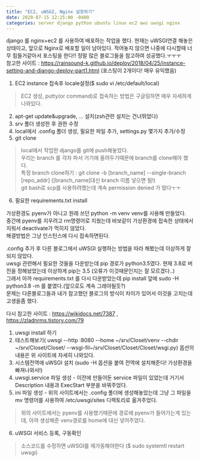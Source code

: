 ```yaml
---
title: "EC2, uWSGI, Nginx 설정하기"
date: 2020-07-15 12:25:00 -0400
categories: server django python ubuntu linux ec2 aws uwsgi nginx
---
```


django 를 nginx+ec2 를 사용하여 배포하는 작업을 했다. 현재는 uWSGI연결 해놓은 상태이고, 앞으로 Nginx로 배포할 일이 남아있다.
적어놓지 않으면 나중에 다시할때 너무 힘들거같아서 포스팅을 한다!! 
정말 많은 블로그들을 참고하여 성공했다.ㅜㅜㅜ<br>
참고한 사이트 : https://rainsound-k.github.io/deploy/2018/04/25/instance-setting-and-django-deploy-part1.html (포스팅이 2개이다! 매우 유익했음)<br>
1) EC2 instance 접속후 locale설정($ sudo vi /etc/default/local) <br>
> EC2 생성, putty(or command)로 접속하는 방법은 구글링하면 매우 자세하게 나와있다.
2) apt-get update&upgrade, ... 설치(zsh관련 설치는 건너뛰었다) <br>
3) srv 폴더 생성한 후 권한 수정 <br>
4) local에서 .config 폴더 생성, 필요한 파일 추가, settings.py 몇가지 추가/수정 <br>
5) git clone <br>
> local에서 작업한 django를 git에 push해놓았다.<br>
> 우리는 branch 를 각자 파서 거기에 올려두기때문에 branch를 clone해야 했다. <br>
> 특정 branch clone하기 : git clone -b [branch_name] --single-branch [repo_addr] ([branch_name]대신 branch 이름 넣으면 됨!)<br>
> git bash로 scp를 사용하려했는데 계속 permission denied 가 떴다ㅜㅜ<br>
6) 필요한 requirements.txt install <br>

가상환경도 pyenv가 아니고 원래 쓰던 python -m venv venv를 사용해 만들었다. <br>
중간에 pyenv를 지우려고 rm명령어로 지웠는데 바보같이 가상환경에 접속한 상태에서 지워서 deactivate가 먹히지 않았다.<br>
해결방법은 그냥 인스턴스에 다시 접속하면된다.<br>

.config 추가 후 다른 블로그에서 uWSGI 실행하는 방법을 따라 해봤는데 이상하게 잘 되지 않았다.<br>
uwsgi 관련해서 필요한 것들을 다운받는데 pip 경로가 python3.5였다. 현재 3.8로 버전을 정해놨었는데 이상하게 pip는 3.5 (오류가 이것때문인지는 잘 모르겠다..)<br>
그래서 아까 requirements.txt 를 다시 다운받았는데 pip install 앞에 sudo -H python3.8 -m 를 붙였다.(앞으로도 계속 그래야될듯?) <br>
문제는 다른블로그들과 내가 참고했던 블로그의 방식이 차이가 있어서 이것을 고치는데 고생을좀 했다. <br>

다시 참고한 사이트 : https://wikidocs.net/7387 , https://zladnrms.tistory.com/79 <br>

1) uwsgi install 하기
2) 테스트해보기( uwsgi --http :8080 --home ~/srv/Closet/venv --chdir ~/srv/Closet/Closet/ --wsgi-fil~/srv/Closet/Closet/Closet/wsgi.py) 옵션의 내용은 위 사이트에 자세히 나와있다.<br>
3) 시스템전역에 uWSGI 설치 (sudo -H 옵션을 붙여 전역에 설치해준다! 가상환경을 빠져나와서!)<br>
4) uwsgi.service 파일 생성 - 이전에 만들어둔 service 파일이 있었는데 거기서 Description 내용과 ExecStart 부분을 바꿔주었다.
5) ini 파일 생성 - 위의 사이트에서는 .config 폴더에 생성해놓았는데 그냥 그 파일을 mv 명령어를 사용하여 /etc/uwsgi/sites 디렉토리로 옮겨주었다. <br>
> 위의 사이트에서는 pyenv를 사용했기때문에 경로에 pyenv가 들어가는게 있는데, 아까 생성해준 venv경로를 home에 대신 넣어주었다. <br>
6) uWSGI 서비스 등록, 구동확인
> 소스코드를 수정하면 uWSGI를 재가동해야한다 ($ sudo systemtl restart uwsgi)
